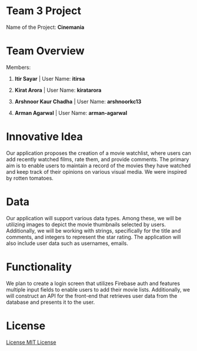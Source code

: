 # Team 3 Project

Name of the Project: **Cinemania**

# Team Overview

Members:

1. **Itir Sayar**
  | User Name: **itirsa**

2. **Kirat Arora**
  | User Name: **kiratarora**

3. **Arshnoor Kaur Chadha**
  | User Name: **arshnoorkc13**

4. **Arman Agarwal**
  | User Name: **arman-agarwal**

# Innovative Idea

Our application proposes the creation of a movie watchlist, where users can add recently watched films, rate them, and provide comments. The primary aim is to enable users to maintain a record of the movies they have watched and keep track of their opinions on various visual media. We were inspired by rotten tomatoes.

# Data

Our application will support various data types. Among these, we will be utilizing images to depict the movie thumbnails selected by users. Additionally, we will be working with strings, specifically for the title and comments, and integers to represent the star rating. The application will also include user data such as usernames, emails.

# Functionality

We plan to create a login screen that utilizes Firebase auth and features multiple input fields to enable users to add their movie lists. Additionally, we will construct an API for the front-end that retrieves user data from the database and presents it to the user.

# License
[License MIT License](./LICENSE)

